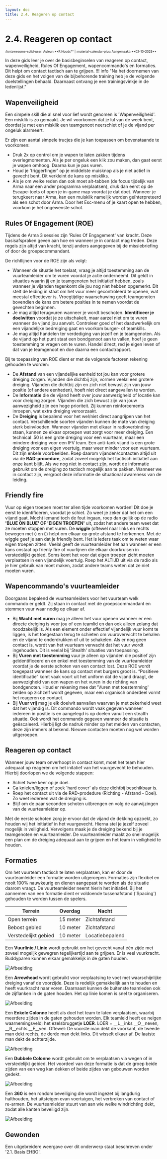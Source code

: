 ```yaml
---
layout: doc
title: 2.4. Reageren op contact
---
```

# 2.4. Reageren op contact
<span style="font-size:0.7em;">
    :fontawesome-solid-user: Auteur: **R.Hoods** | :material-calendar-plus: Aangemaakt: **02-10-2025**
</span>

In deze gids leer je over de basisbeginselen van reageren op contact, wapenveiligheid, Rules Of Engagement, wapencommando's en formaties. Dit helpt om contact tactisch aan te grijpen.
!!! info "Na het doornemen van deze gids en het volgen van de bijbehorende training heb je de volgende doelstellingen behaald. Daarnaast ontvang je een trainingsvinkje in de ledenlijst."

## Wapenveiligheid
Een simpele skill die al snel voor lief wordt genomen is 'Wapenveiligheid'. Een misklik is zo gemaakt. Je wil voorkomen dat je lul van de week bent, doordat je met een misklik een teamgenoot neerschiet of je de vijand per ongeluk alarmeert.

Er zijn een aantal simpele trucjes die je kan toepassen om bovenstaande te voorkomen:

- Druk 2x op control om je wapen te laten zakken tijdens overlegmomenten. Als je per ongeluk een klik zou maken, dan gaat eerst je wapen omhoog. Daarna kun je pas vuren.
- Houd je 'triggerfinger' op je middelste muisknop als je niet actief in gevecht bent. Dit verkleint de kans op miskliks.
- Als je om welke reden dan ook moet alt-tabben (de focus tijdelijk van Arma naar een ander programma verplaatsen), druk dan eerst op de Escape-toets of open je in-game map voordat je dat doet. Wanneer je terugkeert naar Arma, kan een muisklik namelijk worden geïnterpreteerd als een schot door Arma. Door het Esc-menu of je kaart open te hebben, voorkom je het ongewenste schot.

## Rules Of Engagement (ROE)

Tijdens de Arma 3 sessies zijn  'Rules Of Engagement' van kracht. Deze basisafspraken geven aan hoe en wanneer je in contact mag treden.
Deze regels zijn altijd van kracht, tenzij anders aangegeven bij de missiebriefing of door de groepscommandant. 

De richtlijnen voor de ROE zijn als volgt:

- Wanneer de situatie het toelaat, vraag je altijd toestemming aan de vuurteamleider om te vuren voordat je actie onderneemt. Dit geldt in situaties waarin jij en je teamgenoten het initiatief hebben, zoals wanneer je vijanden tegenkomt die jou nog niet hebben opgemerkt. Dit stelt de leiding in staat om het vuur meer gecontroleerd te openen, wat meestal effectiever is. Vroegtijdige waarschuwing geeft teamgenoten bovendien de kans om betere posities in te nemen voordat de gevechten beginnen.
- Je mag altijd terugvuren wanneer je wordt beschoten. **Identificeer je doelwitten** voordat je ze uitschakelt, maar aarzel niet om te vuren wanneer de vijand jou aanvalt. Controleer goed of het daadwerkelijk om een vijandelijke bedreiging gaat en voorkom burger- of teamkills. 
- Je mag altijd handelen ter verdediging van jezelf en je teamgenoten. Als de vijand op het punt staat een bondgenoot aan te vallen, hoef je geen toestemming te vragen om te vuren. Handel direct, red je eigen leven of dat van je teamgenoot en doe daarna een contactrapport.

Bij te toepassing van ROE dient er met de volgende factoren rekening gehouden te worden:

- De **Afstand** van een vijandelijke eenheid tot jou kan voor grotere dreiging zorgen. Vijanden die dichtbij zijn, vormen veelal een grotere dreiging. Vijanden die dichtbij zijn en zich niet bewust zijn van jouw positie (of andere eenheden), hoeft niet direct aangevallen te worden.
- De **Informatie** die de vijand heeft over jouw aanwezigheid of locatie kan voor dreiging zorgen. Vijanden die zich bewust zijn van jouw aanwezigheid zijn een hoge prioriteit. Zij kunnen reinforcements inroepen, wat extra dreiging veroorzaakt.
- De **Dreiging** is bepalend voor het wel/niet direct aangrijpen van het contact. Verschillende soorten vijanden kunnen de mate van dreiging sterk beinvloeden. Wanneer vijanden met elkaar in radioverbinding staan, kunnen ze elkaar oproepen wat zorgt voor meer dreiging. Een technical .50 is een grote dreiging voor een vuurteam, maar een mindere dreiging voor een IFV team. Een anti-tank vijand is een grote dreiging voor een eigen voertuig, maar weer minder voor een vuurteam. Dit zijn enkele voorbeelden. Roep daarom vijanden/contacten altijd uit via de **RAD-procedure**, zodat zoveel mogelijk het tactisch initiatief aan onze kant blijft. Als we nog niet in contact zijn, wordt de informatie gebruikt om de dreiging zo tactisch mogelijk aan te pakken. Wanneer we in contact zijn, vergroot deze informatie  de situational awareness van de leiding.

## Friendly fire
Vuur op eigen troepen moet ter allen tijde voorkomen worden! Dit doe je eerst te identificeren, voordat je schiet. Zo weet je zeker dat het om een vijand gaat. Mocht iemand toch de fout ingaan, roep dan gelijk op de radio **'BLUE ON BLUE' OF 'EIGEN TROEPEN'** uit, zodat het andere team weet dat ze moeten stoppen met vuren. De **wiggle** (oftewel naar links en rechts bewegen met `Q` en `E`) helpt om elkaar op grote afstand te herkennen. Met de wiggle geef je aan dat je friendly bent. Het is ieders taak om te weten waar eigen troepen zitten. Veelal geeft de vuurteamleider het aan wanneer er een kans onstaat op frienly fire of vuurlijnen die elkaar doorkruisen in verstedelijkt gebied. Soms komt het voor dat eigen troepen zicht moeten verplaatsen in een vijandelijk voertuig. Roep het ALTIJD uit via de radio als je hier gebruik van moet maken, zodat andere teams weten dat ze niet moeten vuren.

## Wapencommando's vuurteamleider
Doorgaans bepalend de vuurteamleiders voor het vuurteam welk commando er geldt. Zij staan in contact met de groepscommandant en stemmen vuur waar nodig op elkaar af.

- Bij **Wacht met vuren** mag je alleen het vuur openen wanneer er een directe dreiging is voor jou of een teamlid en dan ook alleen zolang dat noodzakelijk is. Als een element onder effectief vijandelijk vuur komt te liggen, is het toegestaan terug te schieten om vuuroverwicht te behalen en de vijand te onderdrukken of uit te schakelen. Als er nog geen contact is, wordt van het vuurteam verwacht dat het vuur wordt ingehouden. Dit is veelal bij 'Stealth' situaties van toepassing.
- Bij **Vuren met toestemming** vuur je alleen op vijanden die positief zijn geïdentificeerd en en enkel met toestemming van de vuurteamleider voordat je de eerste schoten van een contact lost. Deze ROE wordt toegepast wanneer de kans op contact met burgers groot is. “Positieve identificatie” komt vaak voort uit het uniform dat de vijand draagt, de aanwezigheid van een wapen en het vuren in de richting van bondgenoten. Houd er rekening mee dat 'Vuren met toestemming' zelden op zichzelf wordt gegeven, maar een organisch onderdeel vormt het reageren op contact.
- Bij **Vuur vrij** mag je elk doelwit aanvallen waarvan je met zekerheid weet dat het vijandig is. Dit commando wordt vaak gegeven wanneer iedereen in positie is en aangelegd is op doelen vanuit een stealth situatie. Ook wordt het commando gegeven wanneer de situatie is geëscaleerd. Hierbij ligt de nadruk minder op het melden van contacten, deze zijn immers al bekend. Nieuwe contacten moeten nog wel worden uitgeroepen.

## Reageren op contact
Wanneer jouw team onverhoopt in contact komt, moet het team hier adequaat op reageren om het initatief van het vuurgevecht te behouden. Hierbij doorlopen we de volgende stappen:

- Schiet twee keer op je doel.
- Ga knielen/liggen of zoek 'hard cover' als deze dichtbij beschikbaar is.
- Roep het contact uit via de RAD-prodedure (Richting - Afstand - Doel). Zo weet iedereen wat de dreiging is.
- Blijf om de paar seconden schoten uitbrengen en volg de aanwijzingen van de vuurteamleider op.

Met de eerste schoten zorg je ervoor dat de vijand de dekking opzoekt, zo houden wij het initiatief in het vuurgevecht. Hierna stel je jezelf zoveel mogelijk in veiligheid. Vervolgens maak je de dreiging bekend bij je teamgenoten en vuurteamleider. De vuurteamleider maakt zo snel mogelijk een plan om de dreiging adequaat aan te grijpen en het team in veiligheid te houden.

## Formaties
Om het vuurteam tactisch te laten verplaatsen, kan er door de vuurteamleider een formatie worden uitgeroepen. Formaties zijn flexibel en nooit 100% nauwkeurig en dienen aangepast te worden als de situatie daarom vraagt. De vuurteamleider neemt hierin het initiatief.
Bij het aannemen van een formatie dient er voldoende tussenafstand ('Spacing') gehouden te worden tussen de spelers.

| Terrein              | Overdag    | Nacht           |
|----------------------|------------|------------------|
| Open terrein         | 15 meter   | Zichtafstand     |
| Bebost gebied        | 10 meter   | Zichtafstand     |
| Verstedelijkt gebied | 10 meter   | Locatiebepalend  |

Een **Vuurlinie / Linie** wordt gebruikt om het gevecht vanaf één zijde met zoveel mogelijk gewegren tegelijkertijd aan te grijpen. Er is veel vuurkracht. Buddyparen kunnen elkaar gemakkelijk in de gaten houden.

![Afbeelding](img/2_4_reageren_op_contact/vuurlinie.jpg)

Een **Arrowhead** wordt gebruikt voor verplaatsing te voet met waarschijnlijke dreiging vanaf de voorzijde. Deze is redelijk gemakkelijk aan te houden en heeft vuurkracht naar voren. Daarnaast kunnen de buitenste teamleden ook de zijflanken in de gaten houden. Het op linie komen is snel te organiseren.

![Afbeelding](img/2_4_reageren_op_contact/arrowhead.jpg)

Een **Enkele Colonne** heeft als doel het team te laten verplaatsen, waarbij meerdere zijdes in de gaten gehouden worden. Elk teamleid heeft ee neigen waarnemingsveld; het ezelsbruggetje **LOER**.
LOER = __L__inks __O__neven, __R__echts __E__ven. Oftewel: De voorste man dekt de voorkant, de tweede man dekt rechts, de derde man dekt links. Dit wisselt elkaar af. De laatste man dekt de achterzijde.

![Afbeelding](img/2_4_reageren_op_contact/enkelecolonne.jpg)

Een **Dubbele Colonne** wordt gebruikt om te verplaatsen via wegen of in verstedelijkt gebied. Het voordeel van deze formatie is dat de groep beide zijden van een weg kan dekken of beide zijdes van gebouwen worden gedekt.

![Afbeelding](img/2_4_reageren_op_contact/dubbelecolonne.jpg)

Een **360** is een rondom beveiliging die wordt ingezet bij langdurig halthouden, het uitsteigen evan voertuigen, het verbreken van contact of re-armen. De vuurteamleider stuurt van aan wie welke windrichting dekt, zodat alle kanten beveiligd zijn.

![Afbeelding](img/2_4_reageren_op_contact/360.jpg)

## Gewonden
Een uitgebreidere weergave over dit onderwerp staat beschreven onder '2.1. Basis EHBO'. 